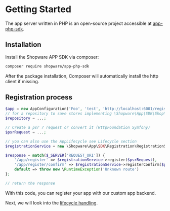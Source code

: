 # Getting Started

The app server written in PHP is an open-source project accessible at [app-php-sdk](https://github.com/shopware/app-php-sdk).

## Installation

Install the Shopware APP SDK via composer:

```bash
composer require shopware/app-php-sdk
```

After the package installation, Composer will automatically install the http client if missing.

## Registration process

```php
$app = new AppConfiguration('Foo', 'test', 'http://localhost:6001/register/callback');
// for a repository to save stores implementing \Shopware\App\SDK\Shop\ShopRepositoryInterface, see FileShopRepository as an example
$repository = ...;

// Create a psr 7 request or convert it (HttpFoundation Symfony)
$psrRequest = ...;

// you can also use the AppLifecycle see Lifecycle section
$registrationService = new \Shopware\App\SDK\Registration\RegistrationService($app, $repository);

$response = match($_SERVER['REQUEST_URI']) {
    '/app/register' => $registrationService->register($psrRequest),
    '/app/register/confirm' => $registrationService->registerConfirm($psrRequest),
    default => throw new \RuntimeException('Unknown route')
};

// return the response
```

With this code, you can register your app with our custom app backend.

Next, we will look into the [lifecycle handling](./02-lifecycle.md).
